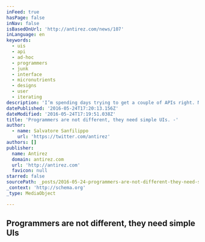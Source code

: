 ```yaml
---
inFeed: true
hasPage: false
inNav: false
isBasedOnUrl: 'http://antirez.com/news/107'
inLanguage: en
keywords:
  - uis
  - api
  - ad-hoc
  - programmers
  - junk
  - interface
  - micronutrients
  - designs
  - user
  - iterating
description: 'I’m spending days trying to get a couple of APIs right. New APIs about modules, and a new Redis data type. I really mean it when I say *days*, just for the API. Writing drafts, starting the implementation shaping data structures and calls, and then restarting from scratch to iterate again in a better way, to improve the design and the user facing part.'
datePublished: '2016-05-24T17:20:13.156Z'
dateModified: '2016-05-24T17:19:51.038Z'
title: 'Programmers are not different, they need simple UIs. -'
author:
  - name: Salvatore Sanfilippo
    url: 'https://twitter.com/antirez'
authors: []
publisher:
  name: Antirez
  domain: antirez.com
  url: 'http://antirez.com'
  favicon: null
starred: false
sourcePath: _posts/2016-05-24-programmers-are-not-different-they-need-simple-uis-.md
_context: 'http://schema.org'
_type: MediaObject

---
```

<article style=""><h1>Programmers are not different, they need simple UIs</h1></article>